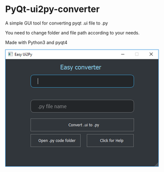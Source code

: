 # PyQt-ui2py-converter
A simple GUI tool for converting pyqt .ui file to .py 


You need to change folder and file path according to your needs.

Made with Python3 and pyqt4

![Screenshot Dark](https://github.com/gouravthakur39/PyQt-ui2py-converter/blob/master/ScreenshotDark.PNG?raw=true "Screenshot")



